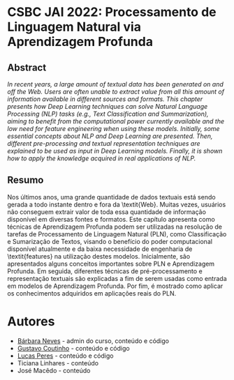 # CSBC JAI 2022: Processamento de Linguagem Natural via Aprendizagem Profunda

## Abstract

*In recent years, a large amount of textual data has been generated on and off the Web. Users are often unable to extract value from all this amount of information available in different sources and formats. This chapter presents how Deep Learning techniques can solve Natural Language Processing (NLP) tasks (e.g., Text Classification and Summarization), aiming to benefit from the computational power currently available and the low need for feature engineering when using these models. Initially, some essential concepts about NLP and Deep Learning are presented. Then, different pre-processing and textual representation techniques are explained to be used as input in Deep Learning models. Finally, it is shown how to apply the knowledge acquired in real applications of NLP.*

## Resumo

Nos últimos anos, uma grande quantidade de dados textuais está sendo gerada a todo instante dentro e fora da \textit{Web}. Muitas vezes, usuários não conseguem extrair valor de toda essa quantidade de informação disponível em diversas fontes e formatos. Este capítulo apresenta como técnicas de Aprendizagem Profunda podem ser utilizadas na resolução de tarefas de Processamento de Linguagem Natural (PLN), como Classificação e Sumarização de Textos, visando o benefício do poder computacional disponível atualmente e da baixa necessidade de engenharia de \textit{features} na utilização destes modelos. Inicialmente, são apresentados alguns conceitos importantes sobre PLN e Aprendizagem Profunda. Em seguida, diferentes técnicas de pré-processamento e representação textuais são explicadas a fim de serem usadas como entrada em modelos de Aprendizagem Profunda. Por fim, é mostrado como aplicar os conhecimentos adquiridos em aplicações reais do PLN.

# Autores

- [Bárbara Neves](https://github.com/barbaraneves) - admin do curso, conteúdo e código
- [Gustavo Coutinho](https://github.com/gustavolgcr) - conteúdo e código
- [Lucas Peres](https://github.com/lucaspg96) - conteúdo e código
- Ticiana Linhares - conteúdo
- José Macêdo - conteúdo
